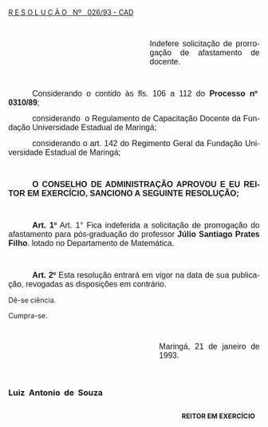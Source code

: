 <body lang=PT-BR style='tab-interval:36.0pt'>

<div class=Section1>

<p class=MsoTitle><u>R E S O L U Ç Ã O<span style='mso-spacerun:yes'>  
</span>Nº<span style='mso-spacerun:yes'>   </span>026/93 - CAD<o:p></o:p></u></p>

<p class=MsoNormal><span style='font-size:12.0pt;mso-bidi-font-size:10.0pt;
font-family:Arial'><o:p>&nbsp;</o:p></span></p>

<p class=MsoNormal style='margin-left:212.65pt;text-align:justify'><span
style='font-size:12.0pt;mso-bidi-font-size:10.0pt;font-family:Arial'>Indefere
solicitação de prorrogação de afastamento de docente.<o:p></o:p></span></p>

<p class=MsoNormal style='margin-left:212.65pt;text-align:justify'><span
style='font-size:12.0pt;mso-bidi-font-size:10.0pt;font-family:Arial'><o:p>&nbsp;</o:p></span></p>

<p class=MsoNormal style='text-align:justify;text-indent:36.0pt'><span
style='font-size:12.0pt;mso-bidi-font-size:10.0pt;font-family:Arial'>Considerando
o contido às fls. <st1:metricconverter ProductID="106 a" w:st="on">106 a</st1:metricconverter>
112 do <b style='mso-bidi-font-weight:normal'>Processo nº<span
style='mso-spacerun:yes'>  </span>0310/89</b>;<o:p></o:p></span></p>

<p class=MsoNormal style='text-align:justify;text-indent:36.0pt'><span
style='font-size:12.0pt;mso-bidi-font-size:10.0pt;font-family:Arial'>considerando<span
style='mso-spacerun:yes'>  </span>o Regulamento de Capacitação Docente da
Fundação Universidade Estadual de Maringá;<o:p></o:p></span></p>

<p class=MsoNormal style='text-align:justify;text-indent:36.0pt'><span
style='font-size:12.0pt;font-family:Arial'>considerando o art. 142 do Regimento
Geral da Fundação Universidade Estadual de Maringá;<o:p></o:p></span></p>

<p class=MsoNormal style='text-align:justify;text-indent:36.0pt'><span
style='font-size:12.0pt;mso-bidi-font-size:10.0pt;font-family:Arial'><span
style='mso-spacerun:yes'> </span><o:p></o:p></span></p>

<p class=MsoNormal style='text-align:justify;text-indent:36.0pt'><b
style='mso-bidi-font-weight:normal'><span style='font-size:12.0pt;mso-bidi-font-size:
10.0pt;font-family:Arial'>O CONSELHO DE ADMINISTRAÇÃO APROVOU E EU REITOR EM
EXERCÍCIO, SANCIONO A SEGUINTE RESOLUÇÃO;<o:p></o:p></span></b></p>

<p class=MsoNormal style='text-align:justify;text-indent:36.0pt'><span
style='font-size:12.0pt;mso-bidi-font-size:10.0pt;font-family:Arial'><o:p>&nbsp;</o:p></span></p>

<p class=MsoNormal style='text-align:justify;text-indent:36.0pt'><b
style='mso-bidi-font-weight:normal'><span style='font-size:12.0pt;mso-bidi-font-size:
10.0pt;font-family:Arial'>Art. 1º</span></b><span style='font-size:12.0pt;
mso-bidi-font-size:10.0pt;font-family:Arial'> </span><span style='font-size:
12.0pt;font-family:Arial'>Art. 1° Fica indeferida a solicitação de prorrogação do
afastamento para pós-graduação do professor <b style='mso-bidi-font-weight:
normal'>Júlio Santiago Prates Filho</b>. lotado no Departamento de Matemática.<o:p></o:p></span></p>

<p class=MsoNormal style='text-align:justify;text-indent:36.0pt'><span
style='font-size:12.0pt;mso-bidi-font-size:10.0pt;font-family:Arial'><o:p>&nbsp;</o:p></span></p>

<p class=MsoNormal style='text-align:justify;text-indent:36.0pt'><b
style='mso-bidi-font-weight:normal'><span style='font-size:12.0pt;mso-bidi-font-size:
10.0pt;font-family:Arial'>Art. 2º</span></b><span style='font-size:12.0pt;
mso-bidi-font-size:10.0pt;font-family:Arial'> Esta resolução entrará em vigor
na data de sua publicação, revogadas as disposições em contrário.<o:p></o:p></span></p>

<p class=MsoBodyTextIndent2>Dê-se ciência.</p>

<p class=MsoBodyTextIndent2>Cumpra-se.</p>

<p class=MsoBodyTextIndent2><o:p>&nbsp;</o:p></p>

<p class=MsoNormal style='margin-left:8.0cm;text-align:justify'><span
style='font-size:12.0pt;mso-bidi-font-size:10.0pt;font-family:Arial'>Maringá,
21 de janeiro de 1993.<o:p></o:p></span></p>

<p class=MsoNormal style='margin-left:8.0cm;text-align:justify'><span
style='font-size:12.0pt;mso-bidi-font-size:10.0pt;font-family:Arial'><o:p>&nbsp;</o:p></span></p>

<h3><span lang=ES-TRAD style='mso-bidi-font-size:12.0pt'>Luiz<span
style='mso-spacerun:yes'>  </span>Antonio<span style='mso-spacerun:yes'> 
</span>de<span style='mso-spacerun:yes'>  </span>Souza<o:p></o:p></span></h3>

<h2 style='margin-left:260.8pt'><b style='mso-bidi-font-weight:normal'><span
lang=ES-TRAD style='font-size:10.0pt'>REITOR EM EXERCÍCIO<o:p></o:p></span></b></h2>

</div>

</body>
